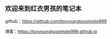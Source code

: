 ## 欢迎来到红衣男孩的笔记本

github：https://github.com/tooyoungtoosimple999

博客：https://tooyoungtoosimple999.github.io
